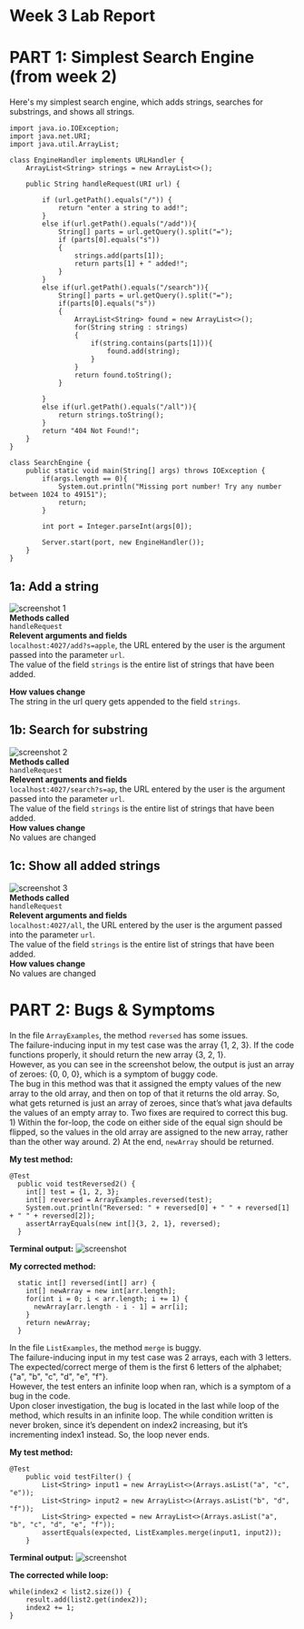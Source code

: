 # Week 3 Lab Report

# PART 1: Simplest Search Engine (from week 2) 

Here's my simplest search engine, which adds strings, searches for substrings, and shows all strings.

```
import java.io.IOException;
import java.net.URI;
import java.util.ArrayList;

class EngineHandler implements URLHandler {
    ArrayList<String> strings = new ArrayList<>();

    public String handleRequest(URI url) {
        
        if (url.getPath().equals("/")) {
            return "enter a string to add!";
        }
        else if(url.getPath().equals("/add")){
            String[] parts = url.getQuery().split("="); 
            if (parts[0].equals("s"))
            { 
                strings.add(parts[1]);
                return parts[1] + " added!";
            }
        } 
        else if(url.getPath().equals("/search")){
            String[] parts = url.getQuery().split("="); 
            if(parts[0].equals("s"))
            { 
                ArrayList<String> found = new ArrayList<>();
                for(String string : strings)
                {
                    if(string.contains(parts[1])){
                        found.add(string);
                    }
                }
                return found.toString();
            }

        }
        else if(url.getPath().equals("/all")){
            return strings.toString();
        }
        return "404 Not Found!";
    }
}

class SearchEngine {
    public static void main(String[] args) throws IOException {
        if(args.length == 0){
            System.out.println("Missing port number! Try any number between 1024 to 49151");
            return;
        }

        int port = Integer.parseInt(args[0]);

        Server.start(port, new EngineHandler());
    }
}
```

## 1a: Add a string  
![screenshot 1](screenshots/1.png)  
**Methods called**  
`handleRequest`  
**Relevent arguments and fields**  
`localhost:4027/add?s=apple`, the URL entered by the user is the argument passed into the parameter `url`.  
The value of the field `strings` is the entire list of strings that have been added.  

**How values change**  
The string in the url query gets appended to the field `strings`.  

## 1b: Search for substring  
![screenshot 2](screenshots/2.png)  
**Methods called**  
`handleRequest`  
**Relevent arguments and fields**  
`localhost:4027/search?s=ap`, the URL entered by the user is the argument passed into the parameter `url`.  
The value of the field `strings` is the entire list of strings that have been added.  
**How values change**  
No values are changed  

## 1c: Show all added strings  
![screenshot 3](screenshots/3.png)  
**Methods called**  
`handleRequest`  
**Relevent arguments and fields**  
`localhost:4027/all`, the URL entered by the user is the argument passed into the parameter `url`.  
The value of the field `strings` is the entire list of strings that have been added.  
**How values change**  
No values are changed  
  
  
# PART 2: Bugs & Symptoms   
In the file `ArrayExamples`, the method `reversed` has some issues.  
The failure-inducing input in my test case was the array {1, 2, 3}. If the code functions properly, it should return the new array {3, 2, 1}.  
However, as you can see in the screenshot below, the output is just an array of zeroes: {0, 0, 0}, which is a symptom of buggy code.  
The bug in this method was that it assigned the empty values of the new array to the old array, and then on top of that it returns the old array. So, what gets returned is just an array of zeroes, since that’s what java defaults the values of an empty array to.
Two fixes are required to correct this bug. 1) Within the for-loop, the code on either side of the equal sign should be flipped, so the values in the old array are assigned to the new array, rather than the other way around. 2) At the end, `newArray` should be returned.  

**My test method:**
```
@Test
  public void testReversed2() {
    int[] test = {1, 2, 3};
    int[] reversed = ArrayExamples.reversed(test);
    System.out.println("Reversed: " + reversed[0] + " " + reversed[1] + " " + reversed[2]);
    assertArrayEquals(new int[]{3, 2, 1}, reversed);
  }
```

**Terminal output:**
![screenshot](screenshots/reversedoutput.png)  

**My corrected method:**
```
  static int[] reversed(int[] arr) {
    int[] newArray = new int[arr.length];
    for(int i = 0; i < arr.length; i += 1) {
      newArray[arr.length - i - 1] = arr[i];
    }
    return newArray;
  }  
```  
   

In the file `ListExamples`, the method `merge` is buggy.  
The failure-inducing input in my test case was 2 arrays, each with 3 letters. The expected/correct merge of them is the first 6 letters of the alphabet; {"a", "b", "c", "d", "e", "f"}.  
However, the test enters an infinite loop when ran, which is a symptom of a bug in the code.  
Upon closer investigation, the bug is located in the last while loop of the method, which results in an infinite loop. The while condition written is never broken, since it’s dependent on index2 increasing, but it’s incrementing index1 instead. So, the loop never ends.  

**My test method:**
```
@Test 
	public void testFilter() {
        List<String> input1 = new ArrayList<>(Arrays.asList("a", "c", "e"));
        List<String> input2 = new ArrayList<>(Arrays.asList("b", "d", "f"));
        List<String> expected = new ArrayList<>(Arrays.asList("a", "b", "c", "d", "e", "f"));
        assertEquals(expected, ListExamples.merge(input1, input2));
    }
```
**Terminal output:**
![screenshot](screenshots/reversedoutput.png)  

**The corrected while loop:**
```
while(index2 < list2.size()) {
    result.add(list2.get(index2));
    index2 += 1;
}
```